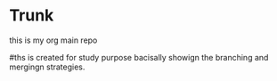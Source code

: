 # Trunk
this is my org main repo

#ths is created for study purpose
bacisally showign the branching and mergingn strategies.
